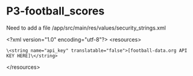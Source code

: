 # P3-football_scores
Need to add a file /app/src/main/res/values/security_strings.xml

\<?xml version="1.0" encoding="utf-8"?>
\<resources>

    \<string name="api_key" translatable="false">[football-data.org API KEY HERE]\</string>
    
\</resources>
